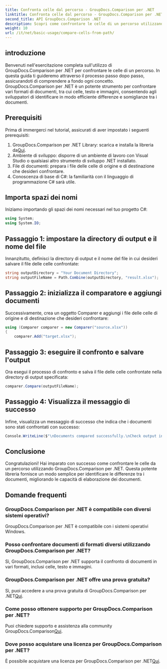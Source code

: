 ```yaml
---
title: Confronta celle dal percorso - GroupDocs.Comparison per .NET
linktitle: Confronta celle dal percorso - GroupDocs.Comparison per .NET
second_title: API GroupDocs.Comparison .NET
description: Scopri come confrontare le celle di un percorso utilizzando GroupDocs.Comparison per .NET. Identificare in modo efficiente le differenze tra i documenti.
weight: 10
url: /it/net/basic-usage/compare-cells-from-path/
---
```

## introduzione
Benvenuti nell'esercitazione completa sull'utilizzo di GroupDocs.Comparison per .NET per confrontare le celle di un percorso. In questa guida ti guideremo attraverso il processo passo dopo passo, assicurandoti di comprendere a fondo ogni concetto. GroupDocs.Comparison per .NET è un potente strumento per confrontare vari formati di documenti, tra cui celle, testo e immagini, consentendo agli sviluppatori di identificare in modo efficiente differenze e somiglianze tra i documenti.
## Prerequisiti
Prima di immergerci nel tutorial, assicurati di aver impostato i seguenti prerequisiti:
1. GroupDocs.Comparison per .NET Library: scarica e installa la libreria da[Qui](https://releases.groupdocs.com/comparison/net/).
2. Ambiente di sviluppo: disporre di un ambiente di lavoro con Visual Studio o qualsiasi altro strumento di sviluppo .NET installato.
3. File di documenti: prepara i file delle celle di origine e di destinazione che desideri confrontare.
4. Conoscenza di base di C#: la familiarità con il linguaggio di programmazione C# sarà utile.

## Importa spazi dei nomi
Iniziamo importando gli spazi dei nomi necessari nel tuo progetto C#:
```csharp
using System;
using System.IO;
```
## Passaggio 1: impostare la directory di output e il nome del file
Innanzitutto, definisci la directory di output e il nome del file in cui desideri salvare il file delle celle confrontate:
```csharp
string outputDirectory = "Your Document Directory";
string outputFileName = Path.Combine(outputDirectory, "result.xlsx");
```
## Passaggio 2: inizializza il comparatore e aggiungi documenti
Successivamente, crea un oggetto Comparer e aggiungi i file delle celle di origine e di destinazione che desideri confrontare:
```csharp
using (Comparer comparer = new Comparer("source.xlsx"))
{
    comparer.Add("target.xlsx");
```
## Passaggio 3: eseguire il confronto e salvare l'output
Ora esegui il processo di confronto e salva il file delle celle confrontate nella directory di output specificata:
```csharp
comparer.Compare(outputFileName);
```
## Passaggio 4: Visualizza il messaggio di successo
Infine, visualizza un messaggio di successo che indica che i documenti sono stati confrontati con successo:
```csharp
Console.WriteLine($"\nDocuments compared successfully.\nCheck output in {outputDirectory}.");
```

## Conclusione
Congratulazioni! Hai imparato con successo come confrontare le celle da un percorso utilizzando GroupDocs.Comparison per .NET. Questa potente libreria fornisce un modo semplice per identificare le differenze tra i documenti, migliorando le capacità di elaborazione dei documenti.
## Domande frequenti
### GroupDocs.Comparison per .NET è compatibile con diversi sistemi operativi?
GroupDocs.Comparison per .NET è compatibile con i sistemi operativi Windows.
### Posso confrontare documenti di formati diversi utilizzando GroupDocs.Comparison per .NET?
Sì, GroupDocs.Comparison per .NET supporta il confronto di documenti in vari formati, inclusi celle, testo e immagini.
### GroupDocs.Comparison per .NET offre una prova gratuita?
 Sì, puoi accedere a una prova gratuita di GroupDocs.Comparison per .NET[Qui](https://releases.groupdocs.com/).
### Come posso ottenere supporto per GroupDocs.Comparison per .NET?
Puoi chiedere supporto e assistenza alla community GroupDocs.Comparison[Qui](https://forum.groupdocs.com/c/comparison/12).
### Dove posso acquistare una licenza per GroupDocs.Comparison per .NET?
 È possibile acquistare una licenza per GroupDocs.Comparison per .NET[Qui](https://purchase.groupdocs.com/buy).